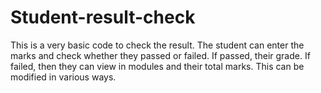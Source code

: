 # Student-result-check
This is a very basic code to check the result. 
The student can enter the marks and check whether they passed or failed. 
If passed, their grade. If failed, then they can view in modules and their total marks. 
This can be modified in various ways.

